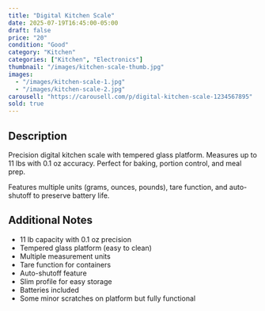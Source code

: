 ```yaml
---
title: "Digital Kitchen Scale"
date: 2025-07-19T16:45:00-05:00
draft: false
price: "20"
condition: "Good"
category: "Kitchen"
categories: ["Kitchen", "Electronics"]
thumbnail: "/images/kitchen-scale-thumb.jpg"
images:
  - "/images/kitchen-scale-1.jpg"
  - "/images/kitchen-scale-2.jpg"
carousell: "https://carousell.com/p/digital-kitchen-scale-1234567895"
sold: true
---
```


## Description

Precision digital kitchen scale with tempered glass platform. Measures up to 11 lbs with 0.1 oz accuracy. Perfect for baking, portion control, and meal prep.

Features multiple units (grams, ounces, pounds), tare function, and auto-shutoff to preserve battery life.

## Additional Notes

- 11 lb capacity with 0.1 oz precision
- Tempered glass platform (easy to clean)
- Multiple measurement units
- Tare function for containers
- Auto-shutoff feature
- Slim profile for easy storage
- Batteries included
- Some minor scratches on platform but fully functional